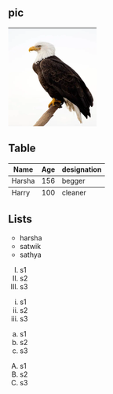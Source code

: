 <!DOCTYPE html>
<html lang="en">
<head>
    <meta charset="UTF-8">
    <meta name="viewport" content="width=device-width, initial-scale=1.0">
    <title>tables and pics</title>
</head>
<body>
    <h2>pic</h2>
    <img width="180" height="200" src="pic.png" alt="eagle">
    <h2>Table</h2>
    <table>
        <thead>
        <tr>
          <th colspan="5">Name</th>
          <th colspan="5">Age</th>
          <th colspan="5">designation</th>
        </tr>
    </thead>
    <tfoot>
        <tr>
          <td colspan="5">Harry</td>
          <td colspan="5">100</td>
          <td colspan="5">cleaner</td>
        </tr>
    </tfoot>
    <tbody>
        <tr>
            <td colspan="5">Harsha</td>
            <td colspan="5">156</td>
            <td colspan="5">begger</td>
          </tr>
    </tbody>
      </table>
      <h2>Lists</h2>
      <ul type="circle">
        <li>harsha</li>
        <li>satwik</li>
        <li>sathya</li>
      </ul>
      <ol type="I">
        <li>s1</li>
        <li>s2</li>
        <li>s3</li>
      </ol>
      <ol type="i">
        <li>s1</li>
        <li>s2</li>
        <li>s3</li>
      </ol>
      <ol type="a">
        <li>s1</li>
        <li>s2</li>
        <li>s3</li>
      </ol>
      <ol type="A">
        <li>s1</li>
        <li>s2</li>
        <li>s3</li>
      </ol>


</body>
</html>
